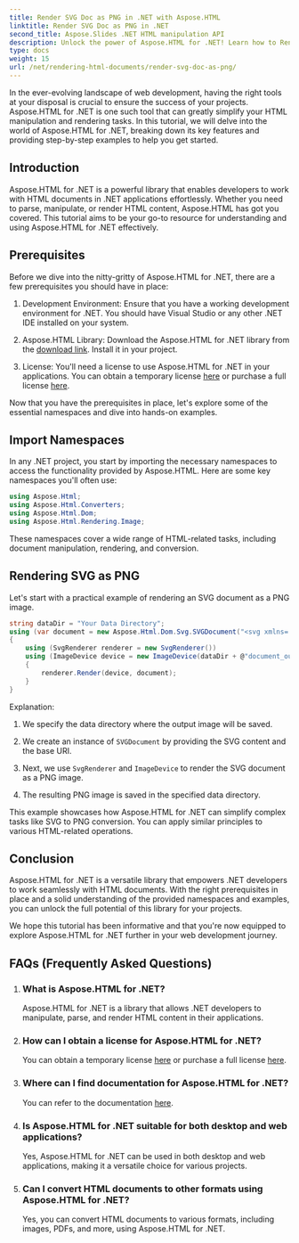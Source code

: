 ```yaml
---
title: Render SVG Doc as PNG in .NET with Aspose.HTML
linktitle: Render SVG Doc as PNG in .NET
second_title: Aspose.Slides .NET HTML manipulation API
description: Unlock the power of Aspose.HTML for .NET! Learn how to Render SVG Doc as PNG effortlessly. Dive into step-by-step examples and FAQs. Get started now!
type: docs
weight: 15
url: /net/rendering-html-documents/render-svg-doc-as-png/
---
```


In the ever-evolving landscape of web development, having the right tools at your disposal is crucial to ensure the success of your projects. Aspose.HTML for .NET is one such tool that can greatly simplify your HTML manipulation and rendering tasks. In this tutorial, we will delve into the world of Aspose.HTML for .NET, breaking down its key features and providing step-by-step examples to help you get started.

## Introduction

Aspose.HTML for .NET is a powerful library that enables developers to work with HTML documents in .NET applications effortlessly. Whether you need to parse, manipulate, or render HTML content, Aspose.HTML has got you covered. This tutorial aims to be your go-to resource for understanding and using Aspose.HTML for .NET effectively.

## Prerequisites

Before we dive into the nitty-gritty of Aspose.HTML for .NET, there are a few prerequisites you should have in place:

1. Development Environment: Ensure that you have a working development environment for .NET. You should have Visual Studio or any other .NET IDE installed on your system.

2. Aspose.HTML Library: Download the Aspose.HTML for .NET library from the [download link](https://releases.aspose.com/html/net/). Install it in your project.

3. License: You'll need a license to use Aspose.HTML for .NET in your applications. You can obtain a temporary license [here](https://purchase.aspose.com/temporary-license/) or purchase a full license [here](https://purchase.aspose.com/buy).

Now that you have the prerequisites in place, let's explore some of the essential namespaces and dive into hands-on examples.

## Import Namespaces

In any .NET project, you start by importing the necessary namespaces to access the functionality provided by Aspose.HTML. Here are some key namespaces you'll often use:

```csharp
using Aspose.Html;
using Aspose.Html.Converters;
using Aspose.Html.Dom;
using Aspose.Html.Rendering.Image;
```

These namespaces cover a wide range of HTML-related tasks, including document manipulation, rendering, and conversion.

## Rendering SVG as PNG

Let's start with a practical example of rendering an SVG document as a PNG image.

```csharp
string dataDir = "Your Data Directory";
using (var document = new Aspose.Html.Dom.Svg.SVGDocument("<svg xmlns='http://www.w3.org/2000/svg'><circle cx='50' cy='50' r='40'/></svg>", @"c:\work\"))
{
    using (SvgRenderer renderer = new SvgRenderer())
    using (ImageDevice device = new ImageDevice(dataDir + @"document_out.png"))
    {
        renderer.Render(device, document);
    }
}
```

Explanation:

1. We specify the data directory where the output image will be saved.

2. We create an instance of `SVGDocument` by providing the SVG content and the base URI.

3. Next, we use `SvgRenderer` and `ImageDevice` to render the SVG document as a PNG image.

4. The resulting PNG image is saved in the specified data directory.

This example showcases how Aspose.HTML for .NET can simplify complex tasks like SVG to PNG conversion. You can apply similar principles to various HTML-related operations.

## Conclusion

Aspose.HTML for .NET is a versatile library that empowers .NET developers to work seamlessly with HTML documents. With the right prerequisites in place and a solid understanding of the provided namespaces and examples, you can unlock the full potential of this library for your projects.

We hope this tutorial has been informative and that you're now equipped to explore Aspose.HTML for .NET further in your web development journey.

## FAQs (Frequently Asked Questions)

1. ### What is Aspose.HTML for .NET?
   Aspose.HTML for .NET is a library that allows .NET developers to manipulate, parse, and render HTML content in their applications.

2. ### How can I obtain a license for Aspose.HTML for .NET?
   You can obtain a temporary license [here](https://purchase.aspose.com/temporary-license/) or purchase a full license [here](https://purchase.aspose.com/buy).

3. ### Where can I find documentation for Aspose.HTML for .NET?
   You can refer to the documentation [here](https://reference.aspose.com/html/net/).

4. ### Is Aspose.HTML for .NET suitable for both desktop and web applications?
   Yes, Aspose.HTML for .NET can be used in both desktop and web applications, making it a versatile choice for various projects.

5. ### Can I convert HTML documents to other formats using Aspose.HTML for .NET?
   Yes, you can convert HTML documents to various formats, including images, PDFs, and more, using Aspose.HTML for .NET.

